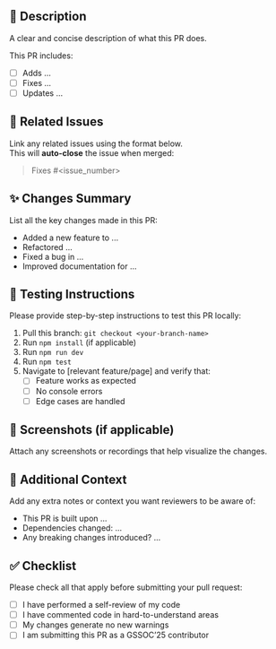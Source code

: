 ## 📄 Description

A clear and concise description of what this PR does.

This PR includes:

- [ ] Adds ...
- [ ] Fixes ...
- [ ] Updates ...

## 🔗 Related Issues

Link any related issues using the format below.  
This will **auto-close** the issue when merged:

> Fixes #<issue_number>

## ✨ Changes Summary

List all the key changes made in this PR:

- Added a new feature to ...
- Refactored ...
- Fixed a bug in ...
- Improved documentation for ...

## 🧪 Testing Instructions

Please provide step-by-step instructions to test this PR locally:

1. Pull this branch: `git checkout <your-branch-name>`
2. Run `npm install` (if applicable)
3. Run `npm run dev`
4. Run `npm test`
5. Navigate to [relevant feature/page] and verify that:
    - [ ] Feature works as expected
    - [ ] No console errors
    - [ ] Edge cases are handled

## 📸 Screenshots (if applicable)

Attach any screenshots or recordings that help visualize the changes.

## 📌 Additional Context

Add any extra notes or context you want reviewers to be aware of:

- This PR is built upon ...
- Dependencies changed: ...
- Any breaking changes introduced? ...

## ✅ Checklist

Please check all that apply before submitting your pull request:

- [ ] I have performed a self-review of my code
- [ ] I have commented code in hard-to-understand areas
- [ ] My changes generate no new warnings
- [ ] I am submitting this PR as a GSSOC’25 contributor

